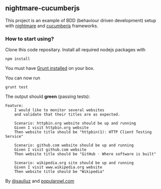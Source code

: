 ## nightmare-cucumberjs

This project is an example of BDD (behaviour driven development) setup with [nightmare](https://github.com/segmentio/nightmare) and [cucumberjs](https://github.com/cucumber/cucumber-js) frameworks.

### How to start using?
Clone this code repositary. Install all required nodejs packages with

	npm install

You must have [Grunt installed](http://gruntjs.com/installing-grunt) on your box.

You can now run

	grunt test
	
The output should **green** (passing tests):

	Feature: 
		I would like to monitor several websites
  	 	and validate that their titles are as expected.
  	
  		Scenario: httpbin.org website should be up and running
  		Given I visit httpbin.org website
  		Then website title should be "httpbin(1): HTTP Client Testing Service"
  	
  		Scenario: github.com website should be up and running
    	Given I visit github.com website
    	Then website title should be "GitHub · Where software is built"
    	
    	Scenario: wikipedia.org site should be up and running
    	Given I visit www.wikipedia.org website
    	Then website title should be "Wikipedia"
    	
By [@sauliuz](https://twitter.com/sauliuz) and [popularowl.com](http://www.popularowl.com "open source technologies, simplified") 


